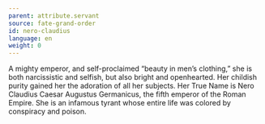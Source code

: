 ```yaml
---
parent: attribute.servant
source: fate-grand-order
id: nero-claudius
language: en
weight: 0
---
```


A mighty emperor, and self-proclaimed “beauty in men’s clothing,” she is both narcissistic and selfish, but also bright and openhearted.
Her childish purity gained her the adoration of all her subjects.
Her True Name is Nero Claudius Caesar Augustus Germanicus, the fifth emperor of the Roman Empire.
She is an infamous tyrant whose entire life was colored by conspiracy and poison.
